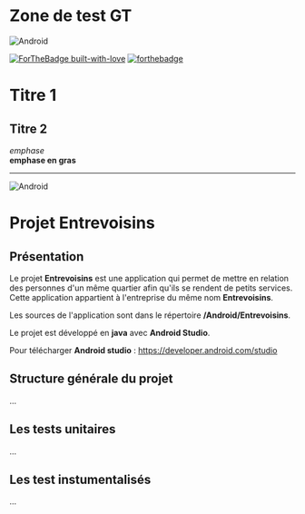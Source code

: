 # Zone de test GT

![Android](https://img.shields.io/badge/Android-Studio-blue)


[![ForTheBadge built-with-love](http://ForTheBadge.com/images/badges/built-with-love.svg)](https://GitHub.com/Naereen/)
[![forthebadge](https://forthebadge.com/images/badges/built-for-android.svg)](https://forthebadge.com)


# Titre 1
## Titre 2


_emphase_  
__emphase en gras__
***

![Android](https://img.shields.io/badge/Android-Studio-blue)
# Projet Entrevoisins
## Présentation 
Le projet __Entrevoisins__ est une application qui permet de mettre en relation des personnes d'un même quartier afin qu'ils se rendent de petits services.
Cette application appartient à l'entreprise du même nom __Entrevoisins__.

Les sources de l'application sont dans le répertoire __/Android/Entrevoisins__.

Le projet est développé en __java__ avec __Android Studio__.

Pour télécharger __Android studio__ : <https://developer.android.com/studio>

## Structure générale du projet
...

## Les tests unitaires
...

## Les test instumentalisés
...